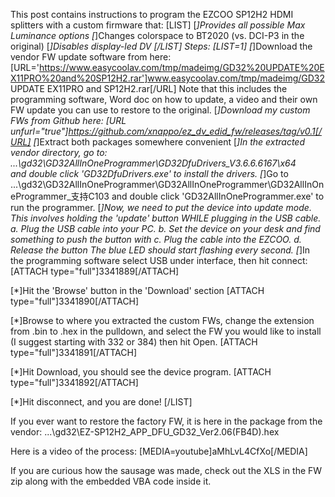 This post contains instructions to program the EZCOO SP12H2 HDMI splitters with a custom firmware that:
[LIST]
[*]Provides all possible Max Luminance options
[*]Changes colorspace to BT2020 (vs. DCI-P3 in the original)
[*]Disables display-led DV
[/LIST]
Steps:
[LIST=1]
[*]Download the vendor FW update software from here:
[URL='https://www.easycoolav.com/tmp/madeimg/GD32%20UPDATE%20EX11PRO%20and%20SP12H2.rar']www.easycoolav.com/tmp/madeimg/GD32 UPDATE EX11PRO and SP12H2.rar[/URL]
Note that this includes the programming software, Word doc on how to update, a video and their own FW update you can use to restore to the original.
[*]Download my custom FWs from Github here:
[URL unfurl="true"]https://github.com/xnappo/ez_dv_edid_fw/releases/tag/v0.1[/URL]
[*]Extract both packages somewhere convenient
[*]In the extracted vendor directory, go to:
...\gd32\GD32AllInOneProgrammer\GD32DfuDrivers_V3.6.6.6167\x64\
and double click 'GD32DfuDrivers.exe' to install the drivers.
[*]Go to ...\gd32\GD32AllInOneProgrammer\GD32AllInOneProgrammer\GD32AllInOneProgrammer_支持C103
and double click 'GD32AllInOneProgrammer.exe' to run the programmer.
[*]Now, we need to put the device into update mode.  This involves holding the 'update' button WHILE plugging in the USB cable.
a. Plug the USB cable into your PC.
b. Set the device on your desk and find something to push the button with
c. Plug the cable into the EZCOO.
d. Release the button
The blue LED should start flashing every second.
[*]In the programming software select USB under interface, then hit connect:
[ATTACH type="full"]3341889[/ATTACH]


[*]Hit the 'Browse' button in the 'Download' section
[ATTACH type="full"]3341890[/ATTACH]


[*]Browse to where you extracted the custom FWs, change the extension from .bin to .hex in the pulldown, and select the FW you would like to install (I suggest starting with 332 or 384) then hit Open.
[ATTACH type="full"]3341891[/ATTACH]


[*]Hit Download, you should see the device program.
[ATTACH type="full"]3341892[/ATTACH]


[*]Hit disconnect, and you are done!
[/LIST]

If you ever want to restore the factory FW, it is here in the package from the vendor:
...\gd32\EZ-SP12H2_APP_DFU_GD32_Ver2.06(FB4D).hex

Here is a video of the process:
[MEDIA=youtube]aMhLvL4CfXo[/MEDIA]

If you are curious how the sausage was made, check out the XLS in the FW zip along with the embedded VBA code inside it.
